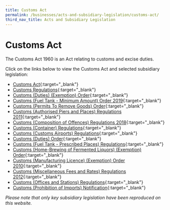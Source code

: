 ```yaml
---
title: Customs Act
permalink: /businesses/acts-and-subsidiary-legislation/customs-act/
third_nav_title: Acts and Subsidiary Legislation
---
```

# Customs Act
The Customs Act 1960 is an Act relating to customs and excise duties.

Click on the links below to view the Customs Act and selected subsidiary legislation:

+ [Customs Act](https://sso.agc.gov.sg/Act/CA1960){:target="_blank"}
+ [Customs Regulations](https://sso.agc.gov.sg/SL/CA1960-RG2){:target="_blank"}
+ [Customs (Duties) (Exemption) Order](https://sso.agc.gov.sg/SL/CA1960-OR5){:target="_blank"}
+ [Customs (Fuel Tank - Minimum Amount) Order 2019](https://sso.agc.gov.sg/SL/CA1960-S183-2019){:target="_blank"}
+ [Customs (Permits To Remove Goods) Order](https://sso.agc.gov.sg/SL/CA1960-OR8){:target="_blank"}
+ [Customs (Authorised Piers and Places) Regulations 2011](https://sso.agc.gov.sg/SL/CA1960-S708-2011){:target="_blank"}
+ [Customs (Composition of Offences) Regulations 2018](https://sso.agc.gov.sg/SL/CA1960-S549-2018){:target="_blank"}
+ [Customs (Container) Regulations](https://sso.agc.gov.sg/SL/CA1960-RG1){:target="_blank"}
+ [Customs (Customs Airports) Regulations](https://sso.agc.gov.sg/SL/CA1960-RG4){:target="_blank"}
+ [Customs (Duties) Order](https://sso.agc.gov.sg/SL/CA1960-OR4){:target="_blank"}
+ [Customs (Fuel Tank - Prescribed Places) Regulations](https://sso.agc.gov.sg/SL/CA1960-RG9){:target="_blank"}
+ [Customs (Home-Brewing of Fermented Liquors) (Exemption) Order](https://sso.agc.gov.sg/SL/CA1960-OR9){:target="_blank"}
+ [Customs (Manufacturing Licence) (Exemption) Order 2010](https://sso.agc.gov.sg/SL/CA1960-S305-2010){:target="_blank"}
+ [Customs (Miscellaneous Fees and Rates) Regulations 2012](https://sso.agc.gov.sg/SL/CA1960-S634-2012){:target="_blank"}
+ [Customs (Offices and Stations) Regulations](https://sso.agc.gov.sg/SL/CA1960-RG7){:target="_blank"}
+ [Customs (Prohibition of Imports) Notification](https://sso.agc.gov.sg/SL/CA1960-N1){:target="_blank"}


*Please note that only key subsidiary legislation have been reproduced on this website.*